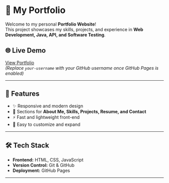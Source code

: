 # 🚀 My Portfolio

Welcome to my personal **Portfolio Website**!  
This project showcases my skills, projects, and experience in **Web Development, Java, API, and Software Testing**.  

## 🌐 Live Demo  
[View Portfolio](https://github.com/barani-4002/My_Portfolio)  
*(Replace `your-username` with your GitHub username once GitHub Pages is enabled)*

---

## 📌 Features  
- ✨ Responsive and modern design  
- 📄 Sections for **About Me, Skills, Projects, Resume, and Contact**  
- ⚡ Fast and lightweight front-end  
- 🔗 Easy to customize and expand  

---

## 🛠️ Tech Stack  
- **Frontend:** HTML, CSS, JavaScript  
- **Version Control:** Git & GitHub  
- **Deployment:** GitHub Pages  

---
